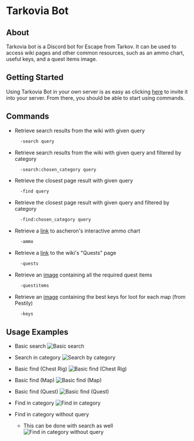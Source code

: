 # Tarkovia Bot


## About
Tarkovia bot is a Discord bot for Escape from Tarkov. It can be used to access wiki pages and other common resources, such as an ammo chart, useful keys, and a quest items image.


## Getting Started
Using Tarkovia Bot in your own server is as easy as clicking [here](https://discord.com/oauth2/authorize?client_id=791692260038279198&scope=bot&permissions=511040) to invite it into your server. From there, you should be able to start using commands.


## Commands
* Retrieve search results from the wiki with given query
  ```sh
    -search query
    ```
* Retrieve search results from the wiki with given query and filtered by category
  ```sh
    -search:chosen_category query
    ```
* Retrieve the closest page result with given query
  ```sh
    -find query
    ```
* Retrieve the closest page result with given query and filtered by category
  ```sh
    -find:chosen_category query
    ```
* Retrieve a [link](https://tarkov.ascheron.dev/) to ascheron's interactive ammo chart
  ```sh
    -ammo
    ```
* Retrieve a [link](https://escapefromtarkov.gamepedia.com/Quests) to the wiki's "Quests" page
  ```sh
    -quests
    ```
* Retrieve an [image](https://static.wikia.nocookie.net/escapefromtarkov_gamepedia/images/1/19/QuestItemRequirements.png/revision/latest) containing all the required quest items
  ```sh
    -questitems
    ```
* Retrieve an [image](https://i.imgur.com/ti2Ax5A.png) containing the best keys for loot for each map (from Pestily)
  ```sh
    -keys
    ```


## Usage Examples
* Basic search
![Basic search](https://i.imgur.com/hoIhiPO.png)

* Search in category
![Search by category](https://i.imgur.com/lpSnh37.png)

* Basic find (Chest Rig)
![Basic find (Chest Rig)](https://i.imgur.com/8UHnkYR.png)

* Basic find (Map)
![Basic find (Map)](https://i.imgur.com/kH2GPNp.png)

* Basic find (Quest)
![Basic find (Quest)](https://i.imgur.com/LixA42g.png)

* Find in category
![Find in category](https://i.imgur.com/jQGvmgz.png)

* Find in category without query
  * This can be done with search as well
![Find in category without query](https://i.imgur.com/D14oUvQ.png)